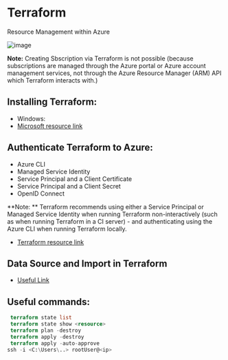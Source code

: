 # Terraform

Resource Management within Azure 

![image](https://github.com/azeezabr/terraform/assets/101916494/3c7c5a51-0f4e-46a1-8584-23e31d309c6d)


**Note:** Creating Sbscription via Terraform is not possible (because subscriptions are managed through the Azure portal or Azure account management services, not through the Azure Resource Manager (ARM) API which Terraform interacts with.)



## Installing Terraform:
  * Windows:
  * [Microsoft resource link](https://learn.microsoft.com/en-us/azure/developer/terraform/get-started-windows-bash?tabs=bash)



## Authenticate Terraform to Azure:
  - Azure CLI
  - Managed Service Identity
  - Service Principal and a Client Certificate
  - Service Principal and a Client Secret
  - OpenID Connect

**Note: ** Terraform recommends using either a Service Principal or Managed Service Identity when running Terraform non-interactively (such as when running Terraform in a CI server) - and authenticating using the Azure CLI when running Terraform locally.

* [Terraform resource link](https://registry.terraform.io/providers/hashicorp/azurerm/latest/docs)


## Data Source and Import in Terraform
* [Useful Link](https://chat.openai.com/share/463fe80e-4f92-4f2f-917e-1ee5ac203857)


## Useful commands:
```terraform
 terraform state list
 terraform state show <resource>
 terraform plan -destroy
 terraform apply -destroy
 terraform apply -auto-approve
ssh -i <C:\Users\..> rootUser@<ip>
```
